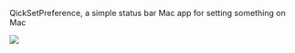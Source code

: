 QickSetPreference, a simple status bar Mac app for setting something on Mac

![](https://raw.githubusercontent.com/zyphs21/QickSetPreference/master/screenshot.png)

